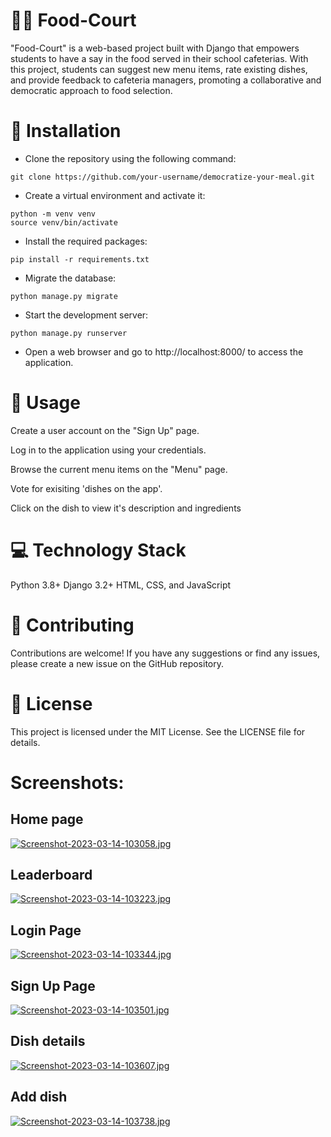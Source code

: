 # 👩‍🎓 Food-Court
"Food-Court" is a web-based project built with Django that empowers students to have a say in the food served in their school cafeterias. With this project, students can suggest new menu items, rate existing dishes, and provide feedback to cafeteria managers, promoting a collaborative and democratic approach to food selection.

# 🚀 Installation
- Clone the repository using the following command:

```
git clone https://github.com/your-username/democratize-your-meal.git
```

- Create a virtual environment and activate it:

```
python -m venv venv
source venv/bin/activate
```

- Install the required packages:

```
pip install -r requirements.txt
```

- Migrate the database:

```
python manage.py migrate
```

- Start the development server:

```
python manage.py runserver
```

- Open a web browser and go to http://localhost:8000/ to access the application.



# 📝 Usage
Create a user account on the "Sign Up" page.

Log in to the application using your credentials.

Browse the current menu items on the "Menu" page.

Vote for exisiting 'dishes on the app'.

Click on the dish to view it's description and ingredients



# 💻 Technology Stack
Python 3.8+
Django 3.2+
HTML, CSS, and JavaScript
# 🤝 Contributing
Contributions are welcome! If you have any suggestions or find any issues, please create a new issue on the GitHub repository.

# 📝 License
This project is licensed under the MIT License. See the LICENSE file for details.


# Screenshots:
## Home page
[![Screenshot-2023-03-14-103058.jpg](https://i.postimg.cc/FKHZKHMS/Screenshot-2023-03-14-103058.jpg)](https://postimg.cc/v4C9qbH8)

## Leaderboard
[![Screenshot-2023-03-14-103223.jpg](https://i.postimg.cc/HxCk2rTc/Screenshot-2023-03-14-103223.jpg)](https://postimg.cc/d74FQtkw)


## Login Page
[![Screenshot-2023-03-14-103344.jpg](https://i.postimg.cc/02LRmLkr/Screenshot-2023-03-14-103344.jpg)](https://postimg.cc/RNQDxpnz)

## Sign Up Page
[![Screenshot-2023-03-14-103501.jpg](https://i.postimg.cc/DznNPhtf/Screenshot-2023-03-14-103501.jpg)](https://postimg.cc/gxt4GCz1)

## Dish details
[![Screenshot-2023-03-14-103607.jpg](https://i.postimg.cc/HLWgsbWt/Screenshot-2023-03-14-103607.jpg)](https://postimg.cc/3kq6t4vy)

## Add dish
[![Screenshot-2023-03-14-103738.jpg](https://i.postimg.cc/J0ZgQh4n/Screenshot-2023-03-14-103738.jpg)](https://postimg.cc/V0sDfmtQ)


